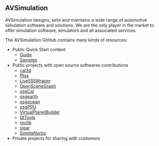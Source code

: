 ## AVSimulation

AVSimulation designs, sells and maintains a wide range of automotive simulation software and solutions. We are the only player in the market to offer simulation software, simulators and all associated services.

The AVSimulation GitHub contains many kinds of resources:
- Public Quick Start content
  - [Guide](https://github.com/AVSimulation/SCANeR-User-Guides)
  - [Samples](https://github.com/AVSimulation/SCANeR-Samples-Pack)
- Public projects with open source softwares contributions
  - [cal3d](https://github.com/AVSimulation/cal3d)
  - [fftss](https://github.com/AVSimulation/fftss)
  - [Live555Wraper](https://github.com/AVSimulation/Live555Wrapper)
  - [OpenSceneGraph](https://github.com/AVSimulation/OpenSceneGraph)
  - [osgCal](https://github.com/AVSimulation/osgCal)
  - [osgearth](https://github.com/AVSimulation/osgearth)
  - [osgocean](https://github.com/AVSimulation/osgocean)
  - [osgPPU](https://github.com/AVSimulation/osgPPU)
  - [VirtualPlanetBuilder](https://github.com/AVSimulation/VirtualPlanetBuilder)
  - [QtTools](https://github.com/AVSimulation/QtTools)
  - [rpclib](https://github.com/AVSimulation/rpclib)
  - [sigar](https://github.com/AVSimulation/sigar)
  - [SimpleNurbs](https://github.com/AVSimulation/SimpleNurbs)
- Private projects for sharing with customers

